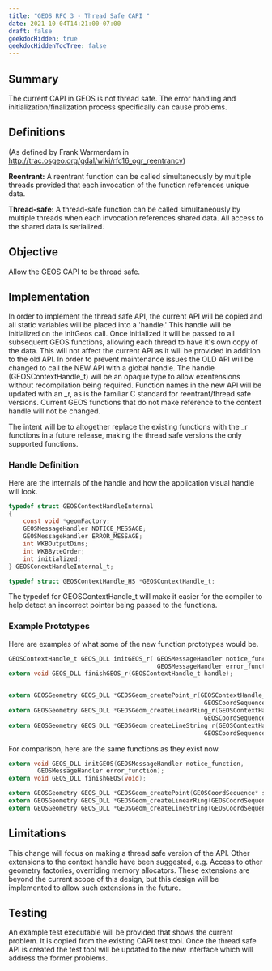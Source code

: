 ```yaml
---
title: "GEOS RFC 3 - Thread Safe CAPI "
date: 2021-10-04T14:21:00-07:00
draft: false
geekdocHidden: true
geekdocHiddenTocTree: false
---
```


## Summary

The current CAPI in GEOS is not thread safe.  The error handling and initialization/finalization process specifically can cause problems.

## Definitions

(As defined by Frank Warmerdam in http://trac.osgeo.org/gdal/wiki/rfc16_ogr_reentrancy)

**Reentrant:** A reentrant function can be called simultaneously by multiple threads provided that each invocation of the function references unique data.

**Thread-safe:** A thread-safe function can be called simultaneously by multiple threads when each invocation references shared data. All access to the shared data is serialized.

## Objective

Allow the GEOS CAPI to be thread safe.

## Implementation

In order to implement the thread safe API, the current API will be copied and all static variables will be placed into a 'handle.'  This handle will be initialized on the initGeos call.  Once initialized it will be passed to all subsequent GEOS functions, allowing each thread to have it's own copy of the data.  This will not affect the current API as it will be provided in addition to the old API.  In order to prevent  maintenance issues the OLD API will be changed to call the NEW API with a global handle.  The handle (GEOSContextHandle_t) will be an opaque type to allow exentensions without recompilation being required.  Function names in the new API will be updated with an _r, as is the familiar C standard for reentrant/thread safe versions.  Current GEOS functions that do not make reference to the context handle will not be changed.

The intent will be to altogether replace the existing functions with the _r functions in a future release, making the thread safe versions the only supported functions.

### Handle Definition

Here are the internals of the handle and how the application visual handle will look.

```c
typedef struct GEOSContextHandleInternal
{
    const void *geomFactory;
    GEOSMessageHandler NOTICE_MESSAGE;
    GEOSMessageHandler ERROR_MESSAGE;
    int WKBOutputDims;
    int WKBByteOrder;
    int initialized;
} GEOSConextHandleInternal_t;

typedef struct GEOSContextHandle_HS *GEOSContextHandle_t;
```

The typedef for GEOSContextHandle_t will make it easier for the compiler to help detect an incorrect pointer being passed to the functions.

### Example Prototypes

Here are examples of what some of the new function prototypes would be.

```c
GEOSContextHandle_t GEOS_DLL initGEOS_r( GEOSMessageHandler notice_function,
                                         GEOSMessageHandler error_function);
extern void GEOS_DLL finishGEOS_r(GEOSContextHandle_t handle);


extern GEOSGeometry GEOS_DLL *GEOSGeom_createPoint_r(GEOSContextHandle_t handle,
                                                      GEOSCoordSequence* s);
extern GEOSGeometry GEOS_DLL *GEOSGeom_createLinearRing_r(GEOSContextHandle_t handle,
                                                      GEOSCoordSequence* s);
extern GEOSGeometry GEOS_DLL *GEOSGeom_createLineString_r(GEOSContextHandle_t handle,
                                                      GEOSCoordSequence* s);
```

For comparison, here are the same functions as they exist now.

```c
extern void GEOS_DLL initGEOS(GEOSMessageHandler notice_function,
        GEOSMessageHandler error_function);
extern void GEOS_DLL finishGEOS(void);

extern GEOSGeometry GEOS_DLL *GEOSGeom_createPoint(GEOSCoordSequence* s);
extern GEOSGeometry GEOS_DLL *GEOSGeom_createLinearRing(GEOSCoordSequence* s);
extern GEOSGeometry GEOS_DLL *GEOSGeom_createLineString(GEOSCoordSequence* s);
```

## Limitations

This change will focus on making a thread safe version of the API.  Other extensions to the context handle have been suggested, e.g. Access to other geometry factories, overriding memory allocators.  These extensions are beyond the current scope of this design, but this design will be implemented to allow such extensions in the future.

## Testing

An example test executable will be provided that shows the current problem.  It is copied from the existing CAPI test tool.  Once the thread safe API is created the test tool will be updated to the new interface which will address the former problems.

